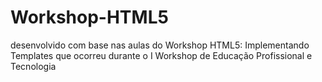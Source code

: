 # Workshop-HTML5
 desenvolvido com base nas aulas do Workshop HTML5: Implementando Templates que ocorreu durante o I Workshop de Educação Profissional e Tecnologia
